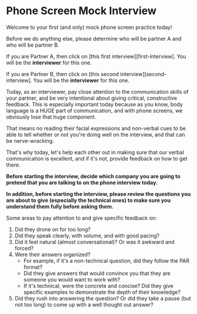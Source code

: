 # Phone Screen Mock Interview

Welcome to your first (and only) mock phone screen practice today! 

Before we do anything else, please determine who will be partner A and who
will be partner B.

If you are Partner A, then click on [this first interview][first-interview]. You
will be the **interviewer** for this one.

If you are Partner B, then click on [this second interview][second-interview].
You will be the **interviewer** for this one.

Today, as an interviewer, pay close attention to the communication skills of
your partner, and be very intentional about giving critical, constructive feedback.
This is especially important today because as you know, body language is a HUGE
part of communication, and with phone screens, we obviously lose that huge component.

That means no reading their facial expressions and non-verbal cues to be able to
tell whether or not you're doing well on the interview, and that can be nerve-wracking.

That's why today, let's help each other out in making sure that our verbal communication
is excellent, and if it's not, provide feedback on how to get there.

**Before starting the interview, decide which company you are going to pretend
that you are talking to on the phone interview today.**

**In addition, before starting the interview, please review the questions you
are about to give (especially the technical ones) to make sure you understand
them fully before asking them.**

Some areas to pay attention to and give specific feedback on:
1. Did they drone on for too long?
2. Did they speak clearly, with volume, and with good pacing?
3. Did it feel natural (almost conversational)? Or was it awkward and forced?
4. Were their answers organized?
    * For example, if it's a non-technical question, did they follow the PAR format?
    * Did they give answers that would convince you that they are someone you would
    want to work with?
    * If it's technical, were the concrete and concise? Did they give specific 
    examples to demonstrate the depth of their knowledge?
5. Did they rush into answering the question? Or did they take a pause (but not too long) to come
up with a well thought out answer?
